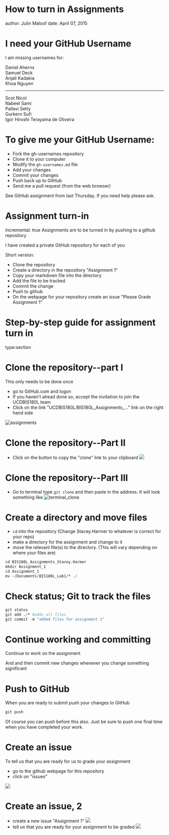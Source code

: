 How to turn in Assignments
========================================================
author: Julin Maloof
date: April 07, 2015

I need your GitHub Username
========================================================

I am missing usernames for:

Daniel Aherns    
Samuel Deck  
Anjali Kadakia  
Khoa Nguyen 
***
Scot Nicol  
Nabeel Sami  
Pallavi Setty  
Gurkern Sufi  
Igor Hiroshi Terayama de Oliveira

To give me your GitHub Username:
========================================================

* Fork the gh-usernames repository
* Clone it to your computer
* Modify the `gh-usernames.md` file
* Add your changes
* Commit your changes
* Push back up to GitHub
* Send me a pull request (from the web browser)

See GitHub assignment from last Thursday.  If you need help please ask.

Assignment turn-in
========================================================
incremental: true
Assignments are to be turned in by pushing to a github repository

I have created a private GitHub repository for each of you

Short version:
* Clone the repository
* Create a directory in the repository "Assignment 1"
* Copy your markdown file into the directory
* Add the file to be tracked
* Commit the change
* Push to github
* On the webpage for your repository create an issue "Please Grade Assignment 1"

Step-by-step guide for assignment turn in
===================
type:section

Clone the repository--part I
=====================

This only needs to be done once
* go to GitHub.com and logon
* If you haven't alread done so, accept the invitation to join the UCDBIS180L team
* Click on the link "UCDBIS180L/BIS180L_Assignments_..." link on the right hand side

![assignments](git_clone_1.png)

Clone the repository--Part II
==============================

* Click on the button to copy the "clone" link to your clipboard
![](git_clone_2.png)

Clone the repository--Part III
===============================
* Go to terminal type `git clone` and then paste in the address.  It will look something like
![terminal_clone](git_clone_3.png)

Create a directory and move files
=================================

* `cd` into the repository (Change Stacey.Harmer to whatever is correct for your repo)
* make a directory for the assignment and change to it
* move the relevant file(s) to the directory.  (This will vary depending on where your files are)


```r
cd BIS180L_Assignments_Stacey.Harmer
mkdir Assignment_1 
cd Assignment_1
mv ~/Documents/BIS180L_Lab1/* ./
```

Check status; Git to track the files
====================================


```r
git status
git add ./* #adds all files
git commit -m "added files for assignment 1"
```

Continue working and committing
================================

Continue to work on the assignment

And and then commit new changes whenever you change something significant

Push to GitHub
==============

When you are ready to submit push your changes to GitHub


```r
git push
```

Of course you can push before this also.  Just be sure to push one final time when you have completed your work.

Create an issue
===============

To tell us that you are ready for us to grade your assignment
* go to the github webpage for this repository
* click on "issues"

![](git_issues_1.png)

Create an issue, 2
=====================

* create a new issue "Assignment 1"
![](git_issues_2.png)
* tell us that you are ready for your assignment to be graded
![](git_issues_3.png)






